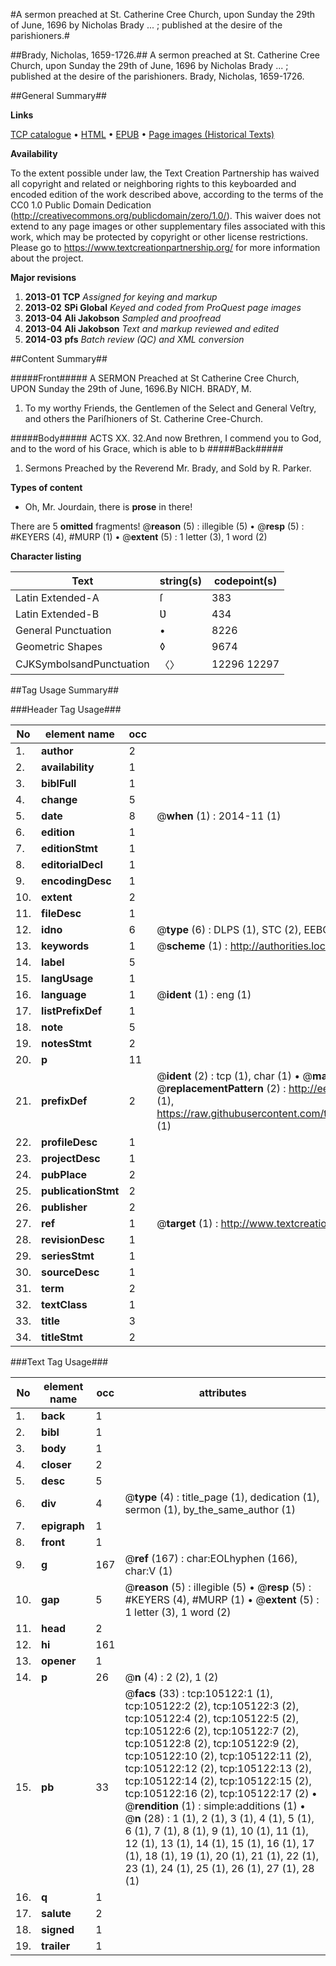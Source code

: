 #A sermon preached at St. Catherine Cree Church, upon Sunday the 29th of June, 1696 by Nicholas Brady ... ; published at the desire of the parishioners.#

##Brady, Nicholas, 1659-1726.##
A sermon preached at St. Catherine Cree Church, upon Sunday the 29th of June, 1696 by Nicholas Brady ... ; published at the desire of the parishioners.
Brady, Nicholas, 1659-1726.

##General Summary##

**Links**

[TCP catalogue](http://www.ota.ox.ac.uk/tcp/)  • 
[HTML](http://tei.it.ox.ac.uk/tcp/Texts-HTML/free/A29/A29163.html)  • 
[EPUB](http://tei.it.ox.ac.uk/tcp/Texts-EPUB/free/A29/A29163.epub) • 
[Page images (Historical Texts)](https://historicaltexts.jisc.ac.uk/eebo-16219563e)

**Availability**

To the extent possible under law, the Text Creation Partnership has waived all copyright and related or neighboring rights to this keyboarded and encoded edition of the work described above, according to the terms of the CC0 1.0 Public Domain Dedication (http://creativecommons.org/publicdomain/zero/1.0/). This waiver does not extend to any page images or other supplementary files associated with this work, which may be protected by copyright or other license restrictions. Please go to https://www.textcreationpartnership.org/ for more information about the project.

**Major revisions**

1. __2013-01__ __TCP__ *Assigned for keying and markup*
1. __2013-02__ __SPi Global__ *Keyed and coded from ProQuest page images*
1. __2013-04__ __Ali Jakobson__ *Sampled and proofread*
1. __2013-04__ __Ali Jakobson__ *Text and markup reviewed and edited*
1. __2014-03__ __pfs__ *Batch review (QC) and XML conversion*

##Content Summary##

#####Front#####
A SERMON Preached at St Catherine Cree Church, UPON Sunday the 29th of June, 1696.By NICH. BRADY, M.
1. To my worthy Friends, the Gentlemen of the Select and General Veſtry, and others the Pariſhioners of St. Catherine Cree-Church.

#####Body#####
ACTS XX. 32.And now Brethren, I commend you to God, and to the word of his Grace, which is able to b
#####Back#####

1. Sermons Preached by the Reverend Mr. Brady, and Sold by R. Parker.

**Types of content**

  * Oh, Mr. Jourdain, there is **prose** in there!

There are 5 **omitted** fragments! 
 @__reason__ (5) : illegible (5)  •  @__resp__ (5) : #KEYERS (4), #MURP (1)  •  @__extent__ (5) : 1 letter (3), 1 word (2)

**Character listing**


|Text|string(s)|codepoint(s)|
|---|---|---|
|Latin Extended-A|ſ|383|
|Latin Extended-B|Ʋ|434|
|General Punctuation|•|8226|
|Geometric Shapes|◊|9674|
|CJKSymbolsandPunctuation|〈〉|12296 12297|

##Tag Usage Summary##

###Header Tag Usage###

|No|element name|occ|attributes|
|---|---|---|---|
|1.|__author__|2||
|2.|__availability__|1||
|3.|__biblFull__|1||
|4.|__change__|5||
|5.|__date__|8| @__when__ (1) : 2014-11 (1)|
|6.|__edition__|1||
|7.|__editionStmt__|1||
|8.|__editorialDecl__|1||
|9.|__encodingDesc__|1||
|10.|__extent__|2||
|11.|__fileDesc__|1||
|12.|__idno__|6| @__type__ (6) : DLPS (1), STC (2), EEBO-CITATION (1), OCLC (1), VID (1)|
|13.|__keywords__|1| @__scheme__ (1) : http://authorities.loc.gov/ (1)|
|14.|__label__|5||
|15.|__langUsage__|1||
|16.|__language__|1| @__ident__ (1) : eng (1)|
|17.|__listPrefixDef__|1||
|18.|__note__|5||
|19.|__notesStmt__|2||
|20.|__p__|11||
|21.|__prefixDef__|2| @__ident__ (2) : tcp (1), char (1)  •  @__matchPattern__ (2) : ([0-9\-]+):([0-9IVX]+) (1), (.+) (1)  •  @__replacementPattern__ (2) : http://eebo.chadwyck.com/downloadtiff?vid=$1&page=$2 (1), https://raw.githubusercontent.com/textcreationpartnership/Texts/master/tcpchars.xml#$1 (1)|
|22.|__profileDesc__|1||
|23.|__projectDesc__|1||
|24.|__pubPlace__|2||
|25.|__publicationStmt__|2||
|26.|__publisher__|2||
|27.|__ref__|1| @__target__ (1) : http://www.textcreationpartnership.org/docs/. (1)|
|28.|__revisionDesc__|1||
|29.|__seriesStmt__|1||
|30.|__sourceDesc__|1||
|31.|__term__|2||
|32.|__textClass__|1||
|33.|__title__|3||
|34.|__titleStmt__|2||


###Text Tag Usage###

|No|element name|occ|attributes|
|---|---|---|---|
|1.|__back__|1||
|2.|__bibl__|1||
|3.|__body__|1||
|4.|__closer__|2||
|5.|__desc__|5||
|6.|__div__|4| @__type__ (4) : title_page (1), dedication (1), sermon (1), by_the_same_author (1)|
|7.|__epigraph__|1||
|8.|__front__|1||
|9.|__g__|167| @__ref__ (167) : char:EOLhyphen (166), char:V (1)|
|10.|__gap__|5| @__reason__ (5) : illegible (5)  •  @__resp__ (5) : #KEYERS (4), #MURP (1)  •  @__extent__ (5) : 1 letter (3), 1 word (2)|
|11.|__head__|2||
|12.|__hi__|161||
|13.|__opener__|1||
|14.|__p__|26| @__n__ (4) : 2 (2), 1 (2)|
|15.|__pb__|33| @__facs__ (33) : tcp:105122:1 (1), tcp:105122:2 (2), tcp:105122:3 (2), tcp:105122:4 (2), tcp:105122:5 (2), tcp:105122:6 (2), tcp:105122:7 (2), tcp:105122:8 (2), tcp:105122:9 (2), tcp:105122:10 (2), tcp:105122:11 (2), tcp:105122:12 (2), tcp:105122:13 (2), tcp:105122:14 (2), tcp:105122:15 (2), tcp:105122:16 (2), tcp:105122:17 (2)  •  @__rendition__ (1) : simple:additions (1)  •  @__n__ (28) : 1 (1), 2 (1), 3 (1), 4 (1), 5 (1), 6 (1), 7 (1), 8 (1), 9 (1), 10 (1), 11 (1), 12 (1), 13 (1), 14 (1), 15 (1), 16 (1), 17 (1), 18 (1), 19 (1), 20 (1), 21 (1), 22 (1), 23 (1), 24 (1), 25 (1), 26 (1), 27 (1), 28 (1)|
|16.|__q__|1||
|17.|__salute__|2||
|18.|__signed__|1||
|19.|__trailer__|1||
